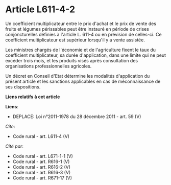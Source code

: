 # Article L611-4-2

Un coefficient multiplicateur entre le prix d'achat et le prix de vente des fruits et légumes périssables peut être instauré
en période de crises conjoncturelles définies à l'article L. 611-4 ou en prévision de celles-ci. Ce coefficient
multiplicateur est supérieur lorsqu'il y a vente assistée. 

Les ministres chargés de l'économie et de l'agriculture fixent le taux du coefficient multiplicateur, sa durée d'application,
dans une limite qui ne peut excéder trois mois, et les produits visés après consultation des organisations professionnelles
agricoles. 

Un décret en Conseil d'Etat détermine les modalités d'application du présent article et les sanctions applicables en cas de
méconnaissance de ses dispositions.

**Liens relatifs à cet article**

**Liens**:

  - DEPLACE: Loi n°2011-1978 du 28 décembre 2011 - art. 59 (V)

_Cite_:

  - Code rural - art. L611-4 (V)

_Cité par_:

  - Code rural - art. L671-1-1 (V)
  - Code rural - art. R616-1 (V)
  - Code rural - art. R616-2 (V)
  - Code rural - art. R616-3 (V)
  - Code rural - art. R671-17 (V)
